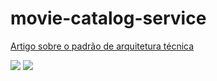 <!-- [![Docker hub](https://badgen.net/badge//Docker%20Hub?icon=docker)](https://hub.docker.com/r/renatomefi/docker-testinfra/)
[![Docker hub](https://img.shields.io/docker/pulls/renatomefi/docker-testinfra.svg)](https://hub.docker.com/r/renatomefi/docker-testinfra/)
[![Docker hub](https://img.shields.io/microbadger/image-size/renatomefi/docker-testinfra/2.svg)](https://hub.docker.com/r/renatomefi/docker-testinfra/) -->


# movie-catalog-service

[Artigo sobre o padrão de arquitetura técnica](http://coinova.claro.com.br/arqtec/poc/)

![](https://drive.google.com/uc?export=view&id=1aMjaEaPS-vg1lA3WG9GNDDTxTMJtuAtC "")
![](http://coinova.claro.com.br/wp-content/uploads/2019/05/POC-movie-catalog-service-k8s.png "")

